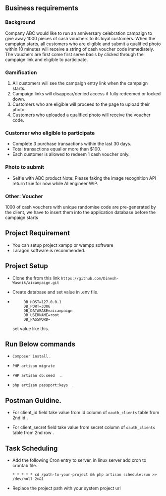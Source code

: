 
## Business requirements

### Background
   Company ABC would like to run an anniversary celebration campaign to give away 1000
    pieces of cash vouchers to its loyal customers. When the campaign starts, all customers
    who are eligible and submit a qualified photo within 10 minutes will receive a string of cash
    voucher code immediately. The vouchers are first come first serve basis by clicked through
    the campaign link and eligible to participate.
    
###  Gamification
1. All customers will see the campaign entry link when the campaign starts.
2. Campaign links will disappear/denied access if fully redeemed or locked down.
3. Customers who are eligible will proceed to the page to upload their photo.
4. Customers who uploaded a qualified photo will receive the voucher code.


### Customer who eligible to participate

   - Complete 3 purchase transactions within the last 30 days.
   - Total transactions equal or more than $100.
   - Each customer is allowed to redeem 1 cash voucher only.
### Photo to submit
  - Selfie with ABC product
Note: Please faking the image recognition API return true for now while AI engineer WIP.


### Other: Voucher
  1000 of cash vouchers with unique randomise code are pre-generated by the client, we have
  to insert them into the application database before the campaign starts


## Project Requirement
- You can setup project xampp or wampp software
- Laragon software is recommended.


## Project Setup
 - Clone the from this link ```https://github.com/Dinesh-Wasnik/aicampaign.git```

 - Create database and set value in .env file.

 - ```DB_CONNECTION=mysql
		DB_HOST=127.0.0.1
		DB_PORT=3306
		DB_DATABASE=aicampaign
		DB_USERNAME=root
		DB_PASSWORD=
	 ```
	set value like this.	

## Run Below commands

 - ```Composer install``` .
 

 - ```PHP artisan migrate ``` 


 - ```PHP artisan db:seed  ``` .

 - ```php artisan passport:keys ``` .


## Postman Guidine.
 - For client_id field  take value from id column of  ```oauth_clients```  table from 2nd id .
 
 - For client_secret  field  take value from secret column of ```oauth_clients```  table from 2nd row .
 
 ## Task Scheduling
  - Add  the following Cron entry to server, in linux server add cron to crontab file.

       ``` * * * * * cd /path-to-your-project && php artisan schedule:run >> /dev/null 2>&1 ```
  - Replace the project path with your system project url
  


